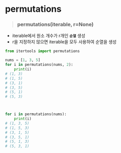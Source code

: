 # permutations
> ### permutations(iterable, r=None)
- iterable에서 원소 개수가 r개인 **```순열```** 생성
- r을 지정하지 않으면 iterable을 모두 사용하여 순열을 생성
```python
from itertools import permutations

nums = [1, 3, 5]
for i in permutations(nums, 2):
    print(i)
# (1, 3)
# (1, 5)
# (3, 1)
# (3, 5)
# (5, 1)
# (5, 3)



for i in permutations(nums):
    print(i)
# (1, 3, 5)
# (1, 5, 3)
# (3, 1, 5)
# (3, 5, 1)
# (5, 1, 3)
# (5, 3, 1)
```
<br><br>

